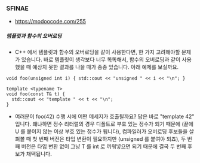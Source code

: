 ### SFINAE

 - https://modoocode.com/255

##### 템플릿과 함수의 오버로딩
 - C++ 에서 템플릿과 함수의 오버로딩을 같이 사용한다면, 한 가지 고려해야할 문제가 있습니다. 바로 템플릿이 생각보다 너무 똑똑해서, 함수의 오버로딩과 같이 사용했을 때 예상치 못한 결과를 나을 때가 종종 있습니다. 아래 예제를 보실까요.

```
void foo(unsigned int i) { std::cout << "unsigned " << i << "\n"; }

template <typename T>
void foo(const T& t) {
  std::cout << "template " << t << "\n";
}
```
 - 여러분이 foo(42) 수행 시에 어떤 메세지가 호출될까요? 답은 바로 "template 42" 입니다. 왜냐하면 정수 리터럴의 경우 디폴트로 부호 있는 정수가 되기 때문에 (끝에 U 를 붙이지 않는 이상 부호 있는 정수가 됩니다), 컴파일러가 오버로딩 후보들을 살펴볼 때 첫 번째 버전은 타입 변환이 필요하지만 (unsigned 를 붙여야 되죠), 두 번째 버전은 타입 변환 없이 그냥 T 를 int 로 끼워넣으면 되기 때문에 결국 두 번째 후보가 채택됩니다.


